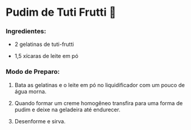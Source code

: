 # Pudim de Tuti Frutti :blue_heart:



### Ingredientes:

- 2 gelatinas de tuti-frutti

- 1,5 xícaras de leite em pó

  

  

### Modo de Preparo:

1. Bata as gelatinas e o leite em pó no liquidificador com um pouco de água morna.

2. Quando formar um creme homogêneo transfira para uma forma de pudim e deixe na geladeira até endurecer.

3. Desenforme e sirva.

